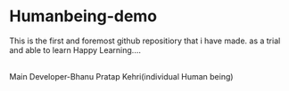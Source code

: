# Humanbeing-demo
This is the first and foremost github repositiory that i have made. as a trial and able to learn
Happy Learning....

<br>
Main Developer-Bhanu Pratap Kehri(individual Human being)
